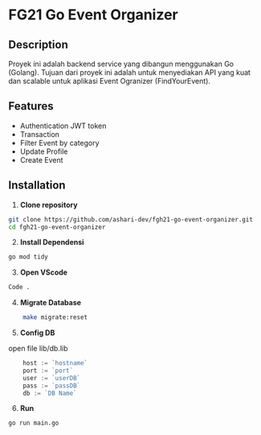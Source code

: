 # FG21 Go Event Organizer

## Description

Proyek ini adalah backend service yang dibangun menggunakan Go (Golang). Tujuan dari proyek ini adalah untuk menyediakan API yang kuat dan scalable untuk aplikasi Event Ogranizer (FindYourEvent).

## Features

- Authentication JWT token
- Transaction
- Filter Event by category
- Update Profile
- Create Event

## Installation

1. **Clone repository**

```sh
git clone https://github.com/ashari-dev/fgh21-go-event-organizer.git
cd fgh21-go-event-organizer
```

2. **Install Dependensi**

```sh
go mod tidy
```

3. **Open VScode**

```sh
Code .
```

4. **Migrate Database**

```sh
    make migrate:reset
```

5. **Config DB**

open file lib/db.lib

```go
    host := `hostname`
	port := `port`
	user := `userDB`
	pass := `passDB`
	db := `DB Name`
```

6. **Run**

```sh
go run main.go
```

